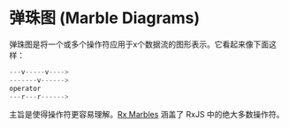 # 弹珠图 (Marble Diagrams)

弹珠图是将一个或多个操作符应用于x个数据流的图形表示。它看起来像下面这样：

```javascript
---v-----v---->
-------v------>
operator
---r---r------>
```

主旨是使得操作符更容易理解。[Rx Marbles](http://rxmarbles.com/) 涵盖了 RxJS 中的绝大多数操作符。
